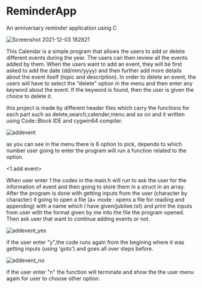 # ReminderApp

An anniversary reminder application using C 

![Screenshot 2021-12-03 182821](https://user-images.githubusercontent.com/49981164/144646421-3960dc6a-51f2-4bd2-92f5-828539e5d1fc.png)

This Calendar is a simple program that allows the users to add or delete different events during the year.
The users can then review all the events added by them. When the users want to add an event, they will be
first asked to add the date (dd/mm/yyyy) and then further add more details about the event itself (topic and description).
In order to delete an event, the users will have to select the “delete” option in the menu and then enter any keyword
about the event. If the keyword is found, then the user is given the choice to delete it.

this project is made by different header files which carry the functions for each part such as delete,search,calender,menu and so on and
it written using Code::Block IDE and cygwin64 compiler.


![addevent](https://user-images.githubusercontent.com/49981164/144650812-5351e37d-91ce-428f-adc6-d3b5d62982c1.png)

as you can see in the menu there is 6 option to pick, depends to which number user going to enter the program will run a function related to the option.

<1.add event>

When user enter 1 the codes in the main.h will run to ask the user for the information of event and then going to store them in a struct in an array.
After the program is done with getting inputs from the user (character by character) it going to open a file (a+ mode : opens a file for reading and appending) with a name which I have given(jubilee.txt) and print the inputs from user with the format given by me into the file the program opened.
Then ask user that want to continue adding events or not.

![addevent_yes](https://user-images.githubusercontent.com/49981164/144654593-ce2fbf59-88fe-4e3d-b08a-1c6064d3a3c0.png)


if the user enter "y",the code runs again from the begining where it was getting inputs (using 'goto') and goes all over steps before.

![addevent_no](https://user-images.githubusercontent.com/49981164/144654947-63cd11db-5d8b-44a8-8582-a1a50aa04f88.png)

if the user enter "n" the function will terminate and show the the user menu again for user to choose other option.

